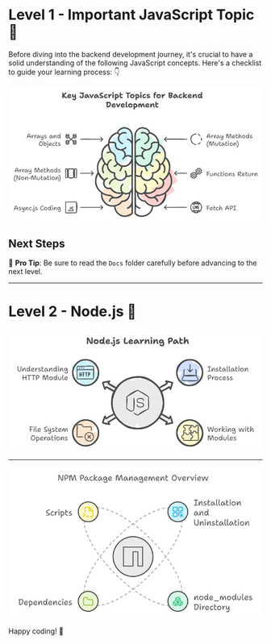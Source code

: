 # Level 1 - Important JavaScript Topic 🚀

Before diving into the backend development journey, it's crucial to have a solid understanding of the following JavaScript concepts. Here's a checklist to guide your learning process: 👇

![Path to success](Docs/GitHub_docs_backend.png)


## Next Steps
📝 **Pro Tip**: Be sure to read the `Docs` folder carefully before advancing to the next level.

---

# Level 2 - Node.js 🤖

![Path to success](Docs/nodejs_learning_img.png)

---

![Path to success](Docs/npm_package_img.png)

Happy coding! 🎃

